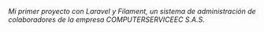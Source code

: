 *Mi primer proyecto con Laravel y Filament, un sistema de administración de colaboradores de la empresa COMPUTERSERVICEEC S.A.S.*